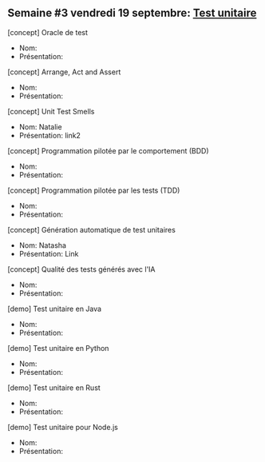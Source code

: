 ## Semaine #3 vendredi 19 septembre: [Test unitaire](https://github.com/umontreal-diro/IFT3913/issues/2)

[concept] Oracle de test             
- Nom:
- Présentation:

[concept] Arrange, Act and Assert    
- Nom:
- Présentation:

[concept] Unit Test Smells           
- Nom: Natalie
- Présentation: link2

[concept] Programmation pilotée par le comportement (BDD)
- Nom:
- Présentation:

[concept] Programmation pilotée par les tests (TDD) 
- Nom:
- Présentation:

[concept] Génération automatique de test unitaires                            
- Nom: Natasha
- Présentation: Link

[concept] Qualité des tests générés avec l'IA                            
- Nom:
- Présentation:

[demo] Test unitaire en Java                              
- Nom:
- Présentation:

[demo] Test unitaire en Python    
- Nom:
- Présentation:

[demo] Test unitaire en Rust      
- Nom:
- Présentation:

[demo] Test unitaire pour Node.js 
- Nom:
- Présentation:
